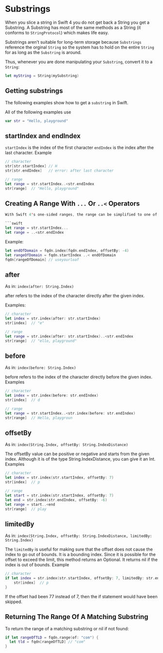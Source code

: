 # Substrings

When you slice a string in Swift 4 you do not get back a String you get a Substring. A Substring has most of the same methods as a String (it conforms to `StringProtocol`) which makes life easy.

Substrings aren’t suitable for long-term storage because `Substrings` reference the orginal `String` so the system has to hold on the entire `String` for as long as the `Substring` is around.

Thus, whenever you are done manipulating your `Substring`, convert it to a `String`:

```swift
let myString = String(mySubstring)
```

## Getting substrings

The following examples show how to get a `substring` in Swift.

All of the following examples use

```swift
var str = "Hello, playground"
```

## startIndex and endIndex

`startIndex` is the index of the first character
`endIndex` is the index after the last character.
Example

```swift
// character
str[str.startIndex] // H
str[str.endIndex]   // error: after last character

// range
let range = str.startIndex..<str.endIndex
str[range]  // "Hello, playground"
```

## Creating A Range With `...` Or `..<` Operators

```swift
With Swift 4's one-sided ranges, the range can be simplified to one of the following forms.

```swift
let range = str.startIndex...
let range = ..<str.endIndex
```

Example:

```swift
let endOfDomain = fqdn.index(fqdn.endIndex, offsetBy: -4)
let rangeOfDomain = fqdn.startIndex ..< endOfDomain
fqdn[rangeOfDomain] // useyourloaf
```

## after

As in: `index(after: String.Index)`

after refers to the index of the character directly after the given index.

Examples:

```swift
// character
let index = str.index(after: str.startIndex)
str[index]  // "e"

// range
let range = str.index(after: str.startIndex)..<str.endIndex
str[range]  // "ello, playground"
```

## before

As in: `index(before: String.Index)`

before refers to the index of the character directly before the given index.
Examples

```swift
// character
let index = str.index(before: str.endIndex)
str[index]  // d

// range
let range = str.startIndex..<str.index(before: str.endIndex)
str[range]  // Hello, playgroun
```

## offsetBy

As in: `index(String.Index, offsetBy: String.IndexDistance)`

The offsetBy value can be positive or negative and starts from the given index. Although it is of the type String.IndexDistance, you can give it an Int.
Examples

```swift
// character
let index = str.index(str.startIndex, offsetBy: 7)
str[index]  // p

// range
let start = str.index(str.startIndex, offsetBy: 7)
let end = str.index(str.endIndex, offsetBy: -6)
let range = start..<end
str[range]  // play
```

## limitedBy

As in: `index(String.Index, offsetBy: String.IndexDistance, limitedBy: String.Index)`

The `limitedBy` is useful for making sure that the offset does not cause the index to go out of bounds. It is a bounding index. Since it is possible for the offset to exceed the limit, this method returns an Optional. It returns nil if the index is out of bounds.
Example

```swift
// character
if let index = str.index(str.startIndex, offsetBy: 7, limitedBy: str.endIndex) {
    str[index]  // p
}
```

If the offset had been 77 instead of 7, then the if statement would have been skipped.

## Returning The Range Of A Matching Substring

To return the range of a matching substring or nil if not found:

```swift
if let rangeOfTLD = fqdn.range(of: "com") {
  let tld = fqdn[rangeOfTLD] // "com"
}
```
